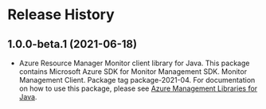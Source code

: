 # Release History

## 1.0.0-beta.1 (2021-06-18)

- Azure Resource Manager Monitor client library for Java. This package contains Microsoft Azure SDK for Monitor Management SDK. Monitor Management Client. Package tag package-2021-04. For documentation on how to use this package, please see [Azure Management Libraries for Java](https://aka.ms/azsdk/java/mgmt).
